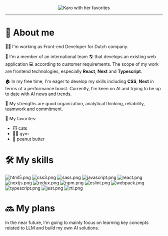 <p align="center">
  <img src="https://i.postimg.cc/260pKX7s/karo-readme.png" alt="Karo with her favorites"/>
</p>

---

# 👧 About me

👩‍💻 I'm working as Front-end Developer for Dutch company.

💼 I'm a member of an international team 🌎 that develops an existing web application 💻 according to customer requirements. The scope of my work are frontend technologies, especially **React**, **Next** and **Typescript**.

🏠 In my free time, I'm eager to develop my skills including **CSS**, **Next** in terms of a performance boost. Currently, I'm keen on AI and trying to be up to date with AI news and trends.

💪 My strengths are good organization, analytical thinking, reliability, teamwork and commitment.

💚 My favorites:

- 🐱 cats
- 🏋️‍♀️ gym
- 🥜 peanut butter

# 🛠 My skills

![html5.png](https://i.postimg.cc/HsXsZ4Nm/icons8-html-5-48.png)
![css3.png](https://i.postimg.cc/25NgTMtd/icons8-css3-48.png)
![sass.png](https://i.postimg.cc/fRnHhXvD/icons8-sass-48.png)
![javascript.png](https://i.postimg.cc/ydMRShxN/icons8-javascript-48.png)
![react.png](https://i.postimg.cc/4dQKnDDW/icons8-react-native-48.png)
![nextjs.png](https://i.postimg.cc/PrZQR54j/nextjs-icon-132160.png)
![redux.png](https://i.postimg.cc/QN6tPJhK/icons8-redux-48.png)
![npm.png](https://i.postimg.cc/C5jVF09K/icons8-npm-48.png)
![eslint.png](https://i.postimg.cc/1z8sc2Gf/icon8-eslint-48.png)
![webpack.png](https://i.postimg.cc/d01bXrBn/webpack-original-logo-icon-146300.png)
![typescript.png](https://i.postimg.cc/26RcCWY4/icons8-typescript-48.png)
![jest.png](https://i.postimg.cc/xCc0ZhxW/file-type-jest-snapshot-icon-130513.png)
![rtl.png](https://i.postimg.cc/tg8yrkkD/icon8-rtl-48.png)

# 🔜 My plans

In the near future, I'm going to mainly focus on learning key concepts related to LLM and build my own AI solutions.
